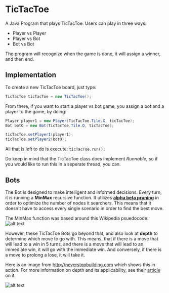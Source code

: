 # TicTacToe

A Java Program that plays TicTacToe. Users can play in three ways:
+ Player vs Player
+ Player vs Bot
+ Bot vs Bot

The program will recognize when the game is done, it will assign a winner, and then end.

## Implementation
To create a new TicTacToe board, just type:
```java
TicTacToe ticTacToe = new TicTacToe();
```

From there, if you want to start a player vs bot game, you assign a bot and a player to the game, by doing:
```java
Player player1 = new Player(TicTacToe.Tile.X, ticTacToe);
Bot botO = new Bot(TicTacToe.Tile.O, ticTacToe);

ticTacToe.setPlayer1(player1);
ticTacToe.setPlayer2(botO);
```

All that is left to do is execute: `ticTacToe.run();`

Do keep in mind that the TicTacToe class does implement *Runnable*, so if you would like to run this in a seperate thread, you can.


## Bots

The Bot is designed to make intelligent and informed decisions. Every turn, it is running a **MinMax** recursive function. It utilizes [**alpha beta pruning**][wiki prune] in order to optimize the number of nodes it searchers. This means that it doesn't have to access every single scenario in order to find the best move.

The MinMax function was based around this Wikipedia psuedocode:
![alt text][wikipedia pic]

However, these TicTacToe Bots go beyond that, and also look at **depth** to determine which move to go with. This means, that if there is a move that will lead to a win in 5 turns, and there is a move that will lead to an immediate win, it will go with the immediate win. And conversely, if there is a move to prolong a lose, it will take it.

Here is an image from http://neverstopbuilding.com which shows this in action.
For more information on depth and its applicability, see their [article][the good fight] on it.

![alt text][depth minmax]


[wiki prune]: https://en.wikipedia.org/wiki/Alpha%E2%80%93beta_pruning
[wikipedia pic]: https://i.imgur.com/6eEg9T0.png
[the good fight]: https://www.neverstopbuilding.com/blog/2013/12/13/tic-tac-toe-understanding-the-minimax-algorithm13#fighting-the-good-fight-depth
[depth minmax]: https://static1.squarespace.com/static/5a0c6978bff2001ef7581170/t/5a36dbfb085229e36df6b35f/1513544702989/end-states-taking-depth-into-account.png?format=1500w
